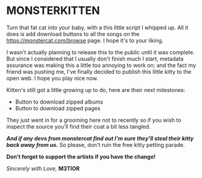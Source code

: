# MONSTERKITTEN

Turn that fat cat into your baby, with a this little script I whipped up.
All it does is add download buttons to all the songs on the https://monstercat.com/browse page.
I hope it's to your liking.

I wasn't actually planning to release this to the public until it was complete.
But since I considered that I usually don't finish much I start, metadata assurance was making this a little too annoying to work on; and the fact my friend was pushing me, I've finally decided to publish
this little kitty to the open web. I hope you play nice now.

Kitten's still got a little growing up to do, here are their next milestones:
 * Button to download zipped albums
 * Button to download zipped pages

They just went in for a grooming here not to recently so if you wish to inspect
the source you'll find their coat a bit less tangled.

***And if any devs from monstercat find out I'm sure they'll steal their kitty back away from us.***
So please, don't ruin the free kitty petting parade.

**Don't forget to support the artists if you have the change!**

*Sincerely with Love,*
**M3TIOR**
